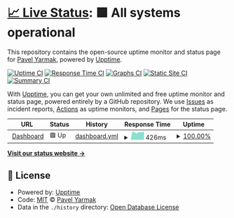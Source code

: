 # [📈 Live Status](https://status.yarmak.me): <!--live status--> **🟩 All systems operational**

This repository contains the open-source uptime monitor and status page for [Pavel Yarmak](http://pavel.yarmak.me/), powered by [Upptime](https://github.com/upptime/upptime).

[![Uptime CI](https://github.com/pyarmak/pashaflix-status/workflows/Uptime%20CI/badge.svg)](https://github.com/pyarmak/pashaflix-status/actions?query=workflow%3A%22Uptime+CI%22)
[![Response Time CI](https://github.com/pyarmak/pashaflix-status/workflows/Response%20Time%20CI/badge.svg)](https://github.com/pyarmak/pashaflix-status/actions?query=workflow%3A%22Response+Time+CI%22)
[![Graphs CI](https://github.com/pyarmak/pashaflix-status/workflows/Graphs%20CI/badge.svg)](https://github.com/pyarmak/pashaflix-status/actions?query=workflow%3A%22Graphs+CI%22)
[![Static Site CI](https://github.com/pyarmak/pashaflix-status/workflows/Static%20Site%20CI/badge.svg)](https://github.com/pyarmak/pashaflix-status/actions?query=workflow%3A%22Static+Site+CI%22)
[![Summary CI](https://github.com/pyarmak/pashaflix-status/workflows/Summary%20CI/badge.svg)](https://github.com/pyarmak/pashaflix-status/actions?query=workflow%3A%22Summary+CI%22)

With [Upptime](https://upptime.js.org), you can get your own unlimited and free uptime monitor and status page, powered entirely by a GitHub repository. We use [Issues](https://github.com/pyarmak/pashaflix-status/issues) as incident reports, [Actions](https://github.com/pyarmak/pashaflix-status/actions) as uptime monitors, and [Pages](https://status.yarmak.me) for the status page.

<!--start: status pages-->
<!-- This summary is generated by Upptime (https://github.com/upptime/upptime) -->
<!-- Do not edit this manually, your changes will be overwritten -->
<!-- prettier-ignore -->
| URL | Status | History | Response Time | Uptime |
| --- | ------ | ------- | ------------- | ------ |
| <img alt="" src="https://favicons.githubusercontent.com/serve.yarmak.me" height="13"> [Dashboard](https://serve.yarmak.me) | 🟩 Up | [dashboard.yml](https://github.com/pyarmak/pashaflix-status/commits/HEAD/history/dashboard.yml) | <details><summary><img alt="Response time graph" src="./graphs/dashboard/response-time-week.png" height="20"> 426ms</summary><br><a href="https://status.yarmak.me/history/dashboard"><img alt="Response time 418" src="https://img.shields.io/endpoint?url=https%3A%2F%2Fraw.githubusercontent.com%2Fpyarmak%2Fpashaflix-status%2FHEAD%2Fapi%2Fdashboard%2Fresponse-time.json"></a><br><a href="https://status.yarmak.me/history/dashboard"><img alt="24-hour response time 478" src="https://img.shields.io/endpoint?url=https%3A%2F%2Fraw.githubusercontent.com%2Fpyarmak%2Fpashaflix-status%2FHEAD%2Fapi%2Fdashboard%2Fresponse-time-day.json"></a><br><a href="https://status.yarmak.me/history/dashboard"><img alt="7-day response time 426" src="https://img.shields.io/endpoint?url=https%3A%2F%2Fraw.githubusercontent.com%2Fpyarmak%2Fpashaflix-status%2FHEAD%2Fapi%2Fdashboard%2Fresponse-time-week.json"></a><br><a href="https://status.yarmak.me/history/dashboard"><img alt="30-day response time 407" src="https://img.shields.io/endpoint?url=https%3A%2F%2Fraw.githubusercontent.com%2Fpyarmak%2Fpashaflix-status%2FHEAD%2Fapi%2Fdashboard%2Fresponse-time-month.json"></a><br><a href="https://status.yarmak.me/history/dashboard"><img alt="1-year response time 418" src="https://img.shields.io/endpoint?url=https%3A%2F%2Fraw.githubusercontent.com%2Fpyarmak%2Fpashaflix-status%2FHEAD%2Fapi%2Fdashboard%2Fresponse-time-year.json"></a></details> | <details><summary><a href="https://status.yarmak.me/history/dashboard">100.00%</a></summary><a href="https://status.yarmak.me/history/dashboard"><img alt="All-time uptime 99.03%" src="https://img.shields.io/endpoint?url=https%3A%2F%2Fraw.githubusercontent.com%2Fpyarmak%2Fpashaflix-status%2FHEAD%2Fapi%2Fdashboard%2Fuptime.json"></a><br><a href="https://status.yarmak.me/history/dashboard"><img alt="24-hour uptime 100.00%" src="https://img.shields.io/endpoint?url=https%3A%2F%2Fraw.githubusercontent.com%2Fpyarmak%2Fpashaflix-status%2FHEAD%2Fapi%2Fdashboard%2Fuptime-day.json"></a><br><a href="https://status.yarmak.me/history/dashboard"><img alt="7-day uptime 100.00%" src="https://img.shields.io/endpoint?url=https%3A%2F%2Fraw.githubusercontent.com%2Fpyarmak%2Fpashaflix-status%2FHEAD%2Fapi%2Fdashboard%2Fuptime-week.json"></a><br><a href="https://status.yarmak.me/history/dashboard"><img alt="30-day uptime 97.48%" src="https://img.shields.io/endpoint?url=https%3A%2F%2Fraw.githubusercontent.com%2Fpyarmak%2Fpashaflix-status%2FHEAD%2Fapi%2Fdashboard%2Fuptime-month.json"></a><br><a href="https://status.yarmak.me/history/dashboard"><img alt="1-year uptime 99.03%" src="https://img.shields.io/endpoint?url=https%3A%2F%2Fraw.githubusercontent.com%2Fpyarmak%2Fpashaflix-status%2FHEAD%2Fapi%2Fdashboard%2Fuptime-year.json"></a></details>

<!--end: status pages-->

[**Visit our status website →**](https://status.yarmak.me)

## 📄 License

- Powered by: [Upptime](https://github.com/upptime/upptime)
- Code: [MIT](./LICENSE) © [Pavel Yarmak](http://pavel.yarmak.me/)
- Data in the `./history` directory: [Open Database License](https://opendatacommons.org/licenses/odbl/1-0/)
